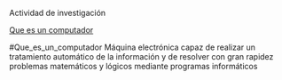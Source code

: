 Actividad de investigación

[Que es un computador](#Que_es_un_computador)



#Que_es_un_computador
Máquina electrónica capaz de realizar un tratamiento automático de la información y de resolver con gran rapidez problemas matemáticos y lógicos mediante programas informáticos

